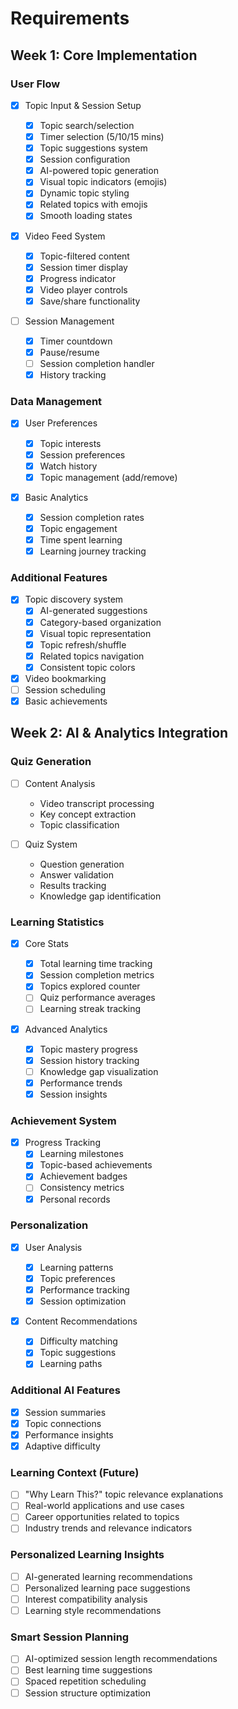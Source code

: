 # Requirements

## Week 1: Core Implementation

### User Flow

- [x] Topic Input & Session Setup

  - [x] Topic search/selection
  - [x] Timer selection (5/10/15 mins)
  - [x] Topic suggestions system
  - [x] Session configuration
  - [x] AI-powered topic generation
  - [x] Visual topic indicators (emojis)
  - [x] Dynamic topic styling
  - [x] Related topics with emojis
  - [x] Smooth loading states

- [x] Video Feed System

  - [x] Topic-filtered content
  - [x] Session timer display
  - [x] Progress indicator
  - [x] Video player controls
  - [x] Save/share functionality

- [ ] Session Management
  - [x] Timer countdown
  - [x] Pause/resume
  - [ ] Session completion handler
  - [x] History tracking

### Data Management

- [x] User Preferences

  - [x] Topic interests
  - [x] Session preferences
  - [x] Watch history
  - [x] Topic management (add/remove)

- [x] Basic Analytics
  - [x] Session completion rates
  - [x] Topic engagement
  - [x] Time spent learning
  - [x] Learning journey tracking

### Additional Features

- [x] Topic discovery system
  - [x] AI-generated suggestions
  - [x] Category-based organization
  - [x] Visual topic representation
  - [x] Topic refresh/shuffle
  - [x] Related topics navigation
  - [x] Consistent topic colors
- [x] Video bookmarking
- [ ] Session scheduling
- [x] Basic achievements

## Week 2: AI & Analytics Integration

### Quiz Generation

- [ ] Content Analysis

  - Video transcript processing
  - Key concept extraction
  - Topic classification

- [ ] Quiz System
  - Question generation
  - Answer validation
  - Results tracking
  - Knowledge gap identification

### Learning Statistics

- [x] Core Stats

  - [x] Total learning time tracking
  - [x] Session completion metrics
  - [x] Topics explored counter
  - [ ] Quiz performance averages
  - [ ] Learning streak tracking

- [x] Advanced Analytics
  - [x] Topic mastery progress
  - [x] Session history tracking
  - [ ] Knowledge gap visualization
  - [x] Performance trends
  - [x] Session insights

### Achievement System

- [x] Progress Tracking
  - [x] Learning milestones
  - [x] Topic-based achievements
  - [x] Achievement badges
  - [ ] Consistency metrics
  - [x] Personal records

### Personalization

- [x] User Analysis

  - [x] Learning patterns
  - [x] Topic preferences
  - [x] Performance tracking
  - [x] Session optimization

- [x] Content Recommendations
  - [x] Difficulty matching
  - [x] Topic suggestions
  - [x] Learning paths

### Additional AI Features

- [x] Session summaries
- [x] Topic connections
- [x] Performance insights
- [x] Adaptive difficulty

### Learning Context (Future)

- [ ] "Why Learn This?" topic relevance explanations
- [ ] Real-world applications and use cases
- [ ] Career opportunities related to topics
- [ ] Industry trends and relevance indicators

### Personalized Learning Insights

- [ ] AI-generated learning recommendations
- [ ] Personalized learning pace suggestions
- [ ] Interest compatibility analysis
- [ ] Learning style recommendations

### Smart Session Planning

- [ ] AI-optimized session length recommendations
- [ ] Best learning time suggestions
- [ ] Spaced repetition scheduling
- [ ] Session structure optimization
